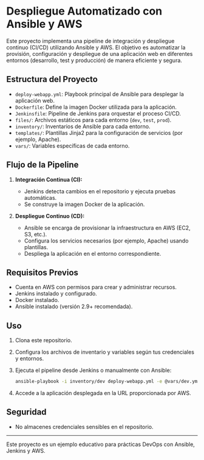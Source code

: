 # Despliegue Automatizado con Ansible y AWS

Este proyecto implementa una pipeline de integración y despliegue continuo (CI/CD) utilizando Ansible y AWS. El objetivo es automatizar la provisión, configuración y despliegue de una aplicación web en diferentes entornos (desarrollo, test y producción) de manera eficiente y segura.

## Estructura del Proyecto

- `deploy-webapp.yml`: Playbook principal de Ansible para desplegar la aplicación web.
- `Dockerfile`: Define la imagen Docker utilizada para la aplicación.
- `Jenkinsfile`: Pipeline de Jenkins para orquestar el proceso CI/CD.
- `files/`: Archivos estáticos para cada entorno (`dev`, `test`, `prod`).
- `inventory/`: Inventarios de Ansible para cada entorno.
- `templates/`: Plantillas Jinja2 para la configuración de servicios (por ejemplo, Apache).
- `vars/`: Variables específicas de cada entorno.

## Flujo de la Pipeline

1. **Integración Continua (CI):**
   - Jenkins detecta cambios en el repositorio y ejecuta pruebas automáticas.
   - Se construye la imagen Docker de la aplicación.

2. **Despliegue Continuo (CD):**
   - Ansible se encarga de provisionar la infraestructura en AWS (EC2, S3, etc.).
   - Configura los servicios necesarios (por ejemplo, Apache) usando plantillas.
   - Despliega la aplicación en el entorno correspondiente.

## Requisitos Previos

- Cuenta en AWS con permisos para crear y administrar recursos.
- Jenkins instalado y configurado.
- Docker instalado.
- Ansible instalado (versión 2.9+ recomendada).

## Uso

1. Clona este repositorio.
2. Configura los archivos de inventario y variables según tus credenciales y entornos.
3. Ejecuta el pipeline desde Jenkins o manualmente con Ansible:

   ```bash
   ansible-playbook -i inventory/dev deploy-webapp.yml -e @vars/dev.yml
   ```

4. Accede a la aplicación desplegada en la URL proporcionada por AWS.

## Seguridad
- No almacenes credenciales sensibles en el repositorio.

---

Este proyecto es un ejemplo educativo para prácticas DevOps con Ansible, Jenkins y AWS.
